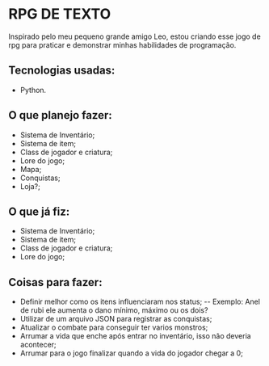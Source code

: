 # RPG DE TEXTO
Inspirado pelo meu pequeno grande amigo Leo, estou criando esse jogo de rpg para praticar e demonstrar minhas habilidades de programação.

## Tecnologias usadas:
- Python.

## O que planejo fazer:
- Sistema de Inventário;
- Sistema de item;
- Class de jogador e criatura;
- Lore do jogo;
- Mapa;
- Conquistas;
- Loja?;

## O que já fiz:
- Sistema de Inventário;
- Sistema de item;
- Class de jogador e criatura;
- Lore do jogo;

## Coisas para fazer:
- Definir melhor como os itens influenciaram nos status;
-- Exemplo: Anel de rubi ele aumenta o dano mínimo, máximo ou os dois?
- Utilizar de um arquivo JSON para registrar as conquistas;
- Atualizar o combate para conseguir ter varios monstros;
- Arrumar a vida que enche após entrar no inventário, isso não deveria acontecer;
- Arrumar para o jogo finalizar quando a vida do jogador chegar a 0;

